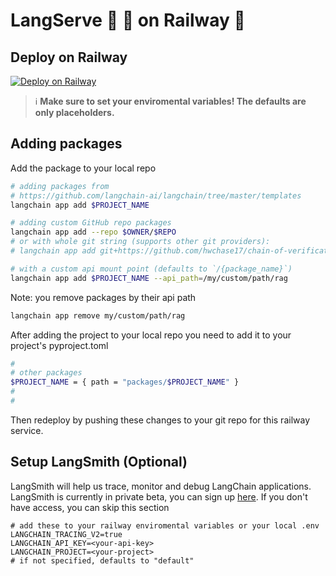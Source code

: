 # LangServe  🦜 🏓 on Railway 🚂


## Deploy on Railway

[![Deploy on Railway](https://railway.app/button.svg)](https://railway.app/template/pW9tXP?referralCode=c-aq4K)

> :information_source: **Make sure to set your enviromental variables! The defaults are only placeholders.**

## Adding packages
Add the package to your local repo
```bash
# adding packages from 
# https://github.com/langchain-ai/langchain/tree/master/templates
langchain app add $PROJECT_NAME

# adding custom GitHub repo packages
langchain app add --repo $OWNER/$REPO
# or with whole git string (supports other git providers):
# langchain app add git+https://github.com/hwchase17/chain-of-verification

# with a custom api mount point (defaults to `/{package_name}`)
langchain app add $PROJECT_NAME --api_path=/my/custom/path/rag
```

Note: you remove packages by their api path

```bash
langchain app remove my/custom/path/rag
```

After adding the project to your local repo you need to add it to your project's
pyproject.toml

```bash
#
# other packages
$PROJECT_NAME = { path = "packages/$PROJECT_NAME" }
#
#
```

Then redeploy by pushing these changes to your git repo for this railway service.

## Setup LangSmith (Optional)
LangSmith will help us trace, monitor and debug LangChain applications. 
LangSmith is currently in private beta, you can sign up [here](https://smith.langchain.com/). 
If you don't have access, you can skip this section


```shell
# add these to your railway enviromental variables or your local .env
LANGCHAIN_TRACING_V2=true
LANGCHAIN_API_KEY=<your-api-key>
LANGCHAIN_PROJECT=<your-project>  
# if not specified, defaults to "default"
```
